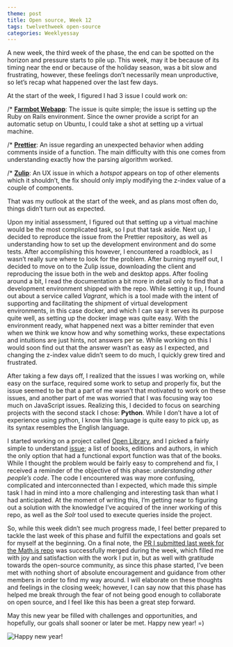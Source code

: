 ```yaml
---
theme: post
title: Open source, Week 12
tags: twelvethweek open-source
categories: Weeklyessay
---
```


A new week, the third week of the phase, the end can be spotted on the horizon and pressure starts to pile up. This week, may it be because of its timing near the end or because of the holiday season, was a bit slow and frustrating, however, these feelings don’t necessarily mean unproductive, so let’s recap what happened over the last few days. 

At the start of the week, I figured I had 3 issue I could work on:  

/* **[Farmbot Webapp](https://github.com/FarmBot/Farmbot-Web-App/issues/1632)**: The issue is quite simple; the issue is setting up the Ruby on Rails environment. Since the owner provide a script for an automatic setup on Ubuntu, I could take a shot at setting up a virtual machine. 

/* **[Prettier](https://github.com/prettier/prettier/issues/11639)**: An issue regarding an unexpected behavior when adding comments inside of a function. The main difficulty with this one comes from understanding exactly how the parsing algorithm worked. 

/* **[Zulip](https://github.com/zulip/zulip/issues/20526)**: An UX issue in which a *hotspot* appears on top of other elements which it shouldn’t, the fix should only imply modifying the z-index value of a couple of components. 

That was my outlook at the start of the week, and as plans most often do, things didn’t turn out as expected. 

Upon my initial assessment, I figured out that setting up a virtual machine would be the most complicated task, so I put that task aside. Next up, I decided to reproduce the issue from the Prettier repository, as well as understanding how to set up the development environment and do some tests. After accomplishing this however, I encountered a roadblock, as I wasn’t really sure where to look for the problem. After burning myself out, I decided to move on to the Zulip issue, downloading the client and reproducing the issue both in the web and desktop apps. After fooling around a bit, I read the documentation a bit more in detail only to find that a development environment shipped with the repo. While setting it up, I found out about a service called *Vagrant*, which is a tool made with the intent of supporting and facilitating the shipment of virtual development environments, in this case docker, and which I can say it serves its purpose quite well, as setting up the docker image was quite easy. With the environment ready, what happened next was a bitter reminder that even when we think we know how and why something works, these expectations and intuitions are just hints, not answers per se. While working on this I would soon find out that the answer wasn’t as easy as I expected, and changing the z-index value didn’t seem to do much, I quickly grew tired and frustrated. 

After taking a few days off, I realized that the issues I was working on, while easy on the surface, required some work to setup and properly fix, but the issue seemed to be that a part of me wasn’t that motivated to work on these issues, and another part of me was worried that I was focusing way too much on JavaScript issues. Realizing this, I decided to focus on searching projects with the second stack I chose: **Python**. While I don’t have a lot of experience using python, I know this language is quite easy to pick up, as its syntax resembles the English language. 

I started working on a project called [Open Library](https://github.com/internetarchive/openlibrary/), and I picked a fairly simple to understand [issue](https://github.com/internetarchive/openlibrary/issues/5868); a list of books, editions and authors, in which the only option that had a functional export function was that of the books. While I thought the problem would be fairly easy to comprehend and fix, I received a reminder of the objective of this phase: *understanding other people’s code*. The code I encountered was way more confusing, complicated and interconnected than I expected, which made this simple task I had in mind into a more challenging and interesting task than what I had anticipated. At the moment of writing this, I’m getting near to figuring out a solution with the knowledge I’ve acquired of the inner working of this repo, as well as the *Solr* tool used to execute queries inside the project. 

So, while this week didn’t see much progress made, I feel better prepared to tackle the last week of this phase and fulfill the expectations and goals set for myself at the beginning. On a final note, the [PR I submitted last week for the Math.js repo](https://github.com/josdejong/mathjs/pull/2367) was successfully merged during the week, which filled me with joy and satisfaction with the work I put in, but as well with gratitude towards the open-source community, as since this phase started, I’ve been met with nothing short of absolute encouragement and guidance from other members in order to find my way around. I will elaborate on these thoughts and feelings in the closing week; however, I can say now that this phase has helped me break through the fear of not being good enough to collaborate on open source, and I feel like this has been a great step forward. 

 
May this new year be filled with challenges and opportunities, and hopefully, our goals shall sooner or later be met. Happy new year! =) 

 

![Happy new year!](https://c.tenor.com/ZwVuJ1XPHK8AAAAM/happy-new-year-2022.gif) 
